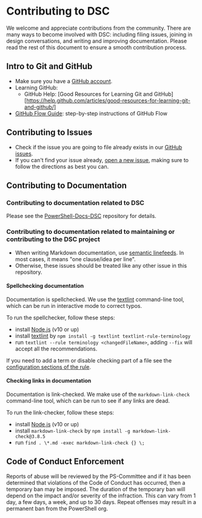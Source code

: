 # Contributing to DSC

We welcome and appreciate contributions from the community.
There are many ways to become involved with DSC:
including filing issues,
joining in design conversations,
and writing and improving documentation.
Please read the rest of this document to ensure a smooth contribution process.

## Intro to Git and GitHub

* Make sure you have a [GitHub account](https://github.com/signup/free).
* Learning GitHub:
  * GitHub Help: [Good Resources for Learning Git and GitHub][https://help.github.com/articles/good-resources-for-learning-git-and-github/]
* [GitHub Flow Guide](https://guides.github.com/introduction/flow/):
  step-by-step instructions of GitHub Flow

## Contributing to Issues

* Check if the issue you are going to file already exists in our [GitHub issues](https://github.com/powershell/powershell-docs-DSC/).
* If you can't find your issue already,
  [open a new issue](https://github.com/PowerShell/DSC/issues/new/choose),
  making sure to follow the directions as best you can.

## Contributing to Documentation

### Contributing to documentation related to DSC

Please see the [PowerShell-Docs-DSC](https://github.com/MicrosoftDocs/PowerShell-Docs-DSC/) repository for details.

### Contributing to documentation related to maintaining or contributing to the DSC project

* When writing Markdown documentation, use [semantic linefeeds](https://rhodesmill.org/brandon/2012/one-sentence-per-line/).
  In most cases, it means "one clause/idea per line".
* Otherwise, these issues should be treated like any other issue in this repository.

#### Spellchecking documentation

Documentation is spellchecked. We use the
[textlint](https://github.com/textlint/textlint/wiki/Collection-of-textlint-rule) command-line tool,
which can be run in interactive mode to correct typos.

To run the spellchecker, follow these steps:

* install [Node.js](https://nodejs.org/en/) (v10 or up)
* install [textlint](https://github.com/textlint/textlint/wiki/Collection-of-textlint-rule) by
  `npm install -g textlint textlint-rule-terminology`
* run `textlint --rule terminology <changedFileName>`,
  adding `--fix` will accept all the recommendations.

If you need to add a term or disable checking part of a file see the [configuration sections of the rule](https://github.com/sapegin/textlint-rule-terminology).

#### Checking links in documentation

Documentation is link-checked. We make use of the
`markdown-link-check` command-line tool,
which can be run to see if any links are dead.

To run the link-checker, follow these steps:

* install [Node.js](https://nodejs.org/en/) (v10 or up)
* install `markdown-link-check` by
  `npm install -g markdown-link-check@3.8.5`
* run `find . \*.md -exec markdown-link-check {} \;`

## Code of Conduct Enforcement

Reports of abuse will be reviewed by the PS-Committee and if it has been determined that violations of the
Code of Conduct has occurred, then a temporary ban may be imposed.
The duration of the temporary ban will depend on the impact and/or severity of the infraction.
This can vary from 1 day, a few days, a week, and up to 30 days.
Repeat offenses may result in a permanent ban from the PowerShell org.
